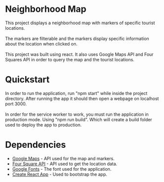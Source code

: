 # Neighborhood Map

This project displays a neighborhood map with markers of specific tourist locations.
<br/>
<br/>
The markers are filterable and the markers display specific information about the location when clicked on.
<br/>
<br/>
This project was built using react. It also uses Google Maps API and Four Squares API in order to query the map and the tourist locations.


# Quickstart

In order to run the application, run "npm start" while inside the project directory. After running the app it should then open a webpage on localhost port 3000.
<br/>
<br/>
In order for the service worker to work, you must run the application in production mode. Using "npm run build". Which will create a build folder used to deploy the app to production.

# Dependencies

* [Google Maps](https://developers.google.com/maps/documentation/javascript/tutorial) - API used for the map and markers.
* [Four Square API](https://developer.foursquare.com/) - API used to get the location data.
* [Google Fonts](https://fonts.google.com/) - The font used for the application.
* [Create React App](https://github.com/facebook/create-react-app) - Used to bootstrap the app.
